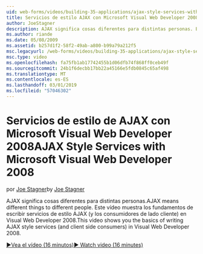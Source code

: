 ```yaml
---
uid: web-forms/videos/building-35-applications/ajax-style-services-with-microsoft-visual-web-developer-2008
title: Servicios de estilo AJAX con Microsoft Visual Web Developer 2008 | Microsoft Docs
author: JoeStagner
description: AJAX significa cosas diferentes para distintas personas. Este vídeo muestra los fundamentos de escribir servicios de estilo AJAX (y los consumidores de lado cliente) Webs Visual...
ms.author: riande
ms.date: 05/08/2009
ms.assetid: b257d1f2-58f2-49ab-a800-b99a79a212f5
msc.legacyurl: /web-forms/videos/building-35-applications/ajax-style-services-with-microsoft-visual-web-developer-2008
msc.type: video
ms.openlocfilehash: fa75fb1ab17742455b1d06dfb74f868ff0ceb49f
ms.sourcegitcommit: 24b1f6decbb17bb22a45166e5fdb0845c65af498
ms.translationtype: MT
ms.contentlocale: es-ES
ms.lasthandoff: 03/01/2019
ms.locfileid: "57046302"
---
```

<a name="ajax-style-services-with-microsoft-visual-web-developer-2008"></a><span data-ttu-id="e2d6c-104">Servicios de estilo de AJAX con Microsoft Visual Web Developer 2008</span><span class="sxs-lookup"><span data-stu-id="e2d6c-104">AJAX Style Services with Microsoft Visual Web Developer 2008</span></span>
====================
<span data-ttu-id="e2d6c-105">por [Joe Stagner](https://github.com/JoeStagner)</span><span class="sxs-lookup"><span data-stu-id="e2d6c-105">by [Joe Stagner](https://github.com/JoeStagner)</span></span>

<span data-ttu-id="e2d6c-106">AJAX significa cosas diferentes para distintas personas.</span><span class="sxs-lookup"><span data-stu-id="e2d6c-106">AJAX means different things to different people.</span></span> <span data-ttu-id="e2d6c-107">Este vídeo muestra los fundamentos de escribir servicios de estilo AJAX (y los consumidores de lado cliente) en Visual Web Developer 2008.</span><span class="sxs-lookup"><span data-stu-id="e2d6c-107">This video shows you the basics of writing AJAX style services (and client side consumers) in Visual Web Developer 2008.</span></span>

[<span data-ttu-id="e2d6c-108">&#9654;Vea el vídeo (16 minutos)</span><span class="sxs-lookup"><span data-stu-id="e2d6c-108">&#9654; Watch video (16 minutes)</span></span>](https://channel9.msdn.com/Blogs/ASP-NET-Site-Videos/ajax-style-services-with-microsoft-visual-web-developer-2008)
